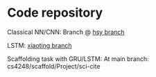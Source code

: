# Code repository

Classical NN/CNN: Branch @ [hsy branch](https://github.com/melloo21/cs4248/tree/hsy)

LSTM: [xiaoting branch](https://github.com/melloo21/cs4248/tree/xiaoting)

Scaffolding task with GRU/LSTM: At main branch: cs4248/scaffold/Project/sci-cite
